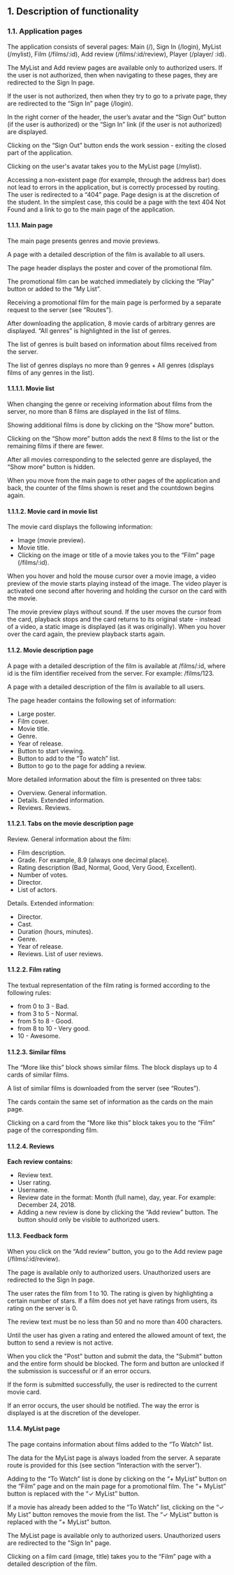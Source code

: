 ## 1. Description of functionality
   
### 1.1. Application pages

The application consists of several pages: Main (/), Sign In (/login), MyList (/mylist), Film (/films/:id), Add review (/films/:id/review), Player (/player/ :id).

The MyList and Add review pages are available only to authorized users. If the user is not authorized, then when navigating to these pages, they are redirected to the Sign In page.

If the user is not authorized, then when they try to go to a private page, they are redirected to the “Sign In” page (/login).

In the right corner of the header, the user’s avatar and the “Sign Out” button (if the user is authorized) or the “Sign In” link (if the user is not authorized) are displayed.

Clicking on the “Sign Out” button ends the work session - exiting the closed part of the application.

Clicking on the user's avatar takes you to the MyList page (/mylist).

Accessing a non-existent page (for example, through the address bar) does not lead to errors in the application, but is correctly processed by routing. The user is redirected to a “404” page. Page design is at the discretion of the student. In the simplest case, this could be a page with the text 404 Not Found and a link to go to the main page of the application.

#### 1.1.1. Main page

The main page presents genres and movie previews.

A page with a detailed description of the film is available to all users.

The page header displays the poster and cover of the promotional film.

The promotional film can be watched immediately by clicking the “Play” button or added to the “My List”.

Receiving a promotional film for the main page is performed by a separate request to the server (see “Routes”).

After downloading the application, 8 movie cards of arbitrary genres are displayed. “All genres” is highlighted in the list of genres.

The list of genres is built based on information about films received from the server.

The list of genres displays no more than 9 genres + All genres (displays films of any genres in the list).

#### 1.1.1.1. Movie list

When changing the genre or receiving information about films from the server, no more than 8 films are displayed in the list of films.

Showing additional films is done by clicking on the “Show more” button.

Clicking on the “Show more” button adds the next 8 films to the list or the remaining films if there are fewer.

After all movies corresponding to the selected genre are displayed, the “Show more” button is hidden.

When you move from the main page to other pages of the application and back, the counter of the films shown is reset and the countdown begins again.

#### 1.1.1.2. Movie card in movie list

The movie card displays the following information:

* Image (movie preview).
* Movie title.
* Clicking on the image or title of a movie takes you to the “Film” page (/films/:id).

When you hover and hold the mouse cursor over a movie image, a video preview of the movie starts playing instead of the image. The video player is activated one second after hovering and holding the cursor on the card with the movie.

The movie preview plays without sound. If the user moves the cursor from the card, playback stops and the card returns to its original state - instead of a video, a static image is displayed (as it was originally). When you hover over the card again, the preview playback starts again.

#### 1.1.2. Movie description page

A page with a detailed description of the film is available at /films/:id, where id is the film identifier received from the server. For example: /films/123.

A page with a detailed description of the film is available to all users.

The page header contains the following set of information:

* Large poster.
* Film cover.
* Movie title.
* Genre.
* Year of release.
* Button to start viewing.
* Button to add to the “To watch” list.
* Button to go to the page for adding a review.

More detailed information about the film is presented on three tabs:

* Overview. General information.
* Details. Extended information.
* Reviews. Reviews.


#### 1.1.2.1. Tabs on the movie description page

Review. General information about the film:

* Film description.
* Grade. For example, 8.9 (always one decimal place).
* Rating description (Bad, Normal, Good, Very Good, Excellent).
* Number of votes.
* Director.
* List of actors.

Details. Extended information:

* Director.
* Cast.
* Duration (hours, minutes).
* Genre.
* Year of release.
* Reviews. List of user reviews.

#### 1.1.2.2. Film rating

The textual representation of the film rating is formed according to the following rules:

* from 0 to 3 - Bad.
* from 3 to 5 - Normal.
* from 5 to 8 - Good.
* from 8 to 10 - Very good.
* 10 - Awesome.

#### 1.1.2.3. Similar films

The “More like this” block shows similar films. The block displays up to 4 cards of similar films.

A list of similar films is downloaded from the server (see “Routes”).

The cards contain the same set of information as the cards on the main page.

Clicking on a card from the “More like this” block takes you to the “Film” page of the corresponding film.

#### 1.1.2.4. Reviews

**Each review contains:**

* Review text.
* User rating.
* Username.
* Review date in the format: Month (full name), day, year. For example: December 24, 2018.
* Adding a new review is done by clicking the “Add review” button. The button should only be visible to authorized users.

#### 1.1.3. Feedback form

When you click on the “Add review” button, you go to the Add review page (/films/:id/review).

The page is available only to authorized users. Unauthorized users are redirected to the Sign In page.

The user rates the film from 1 to 10. The rating is given by highlighting a certain number of stars. If a film does not yet have ratings from users, its rating on the server is 0.

The review text must be no less than 50 and no more than 400 characters.

Until the user has given a rating and entered the allowed amount of text, the button to send a review is not active.

When you click the "Post" button and submit the data, the "Submit" button and the entire form should be blocked. The form and button are unlocked if the submission is successful or if an error occurs.

If the form is submitted successfully, the user is redirected to the current movie card.

If an error occurs, the user should be notified. The way the error is displayed is at the discretion of the developer.

#### 1.1.4. MyList page

The page contains information about films added to the “To Watch” list.

The data for the MyList page is always loaded from the server. A separate route is provided for this (see section “Interaction with the server”).

Adding to the “To Watch” list is done by clicking on the “+ MyList” button on the “Film” page and on the main page for a promotional film. The “+ MyList” button is replaced with the “✓ MyList” button.

If a movie has already been added to the “To Watch” list, clicking on the “✓ My List” button removes the movie from the list. The “✓ MyList” button is replaced with the “+ MyList” button.

The MyList page is available only to authorized users. Unauthorized users are redirected to the "Sign In" page.

Clicking on a film card (image, title) takes you to the “Film” page with a detailed description of the film.